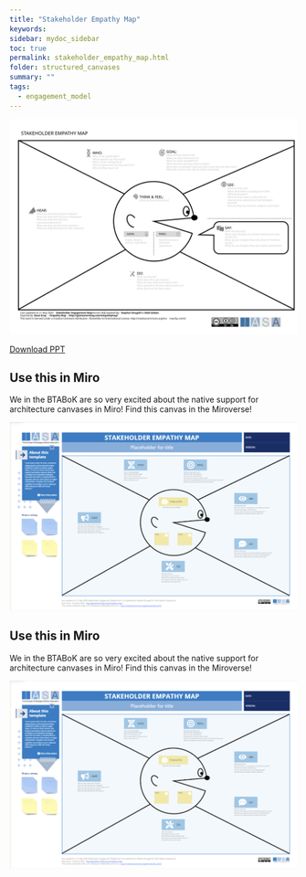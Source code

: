 ```yaml
---
title: "Stakeholder Empathy Map"
keywords: 
sidebar: mydoc_sidebar
toc: true
permalink: stakeholder_empathy_map.html
folder: structured_canvases
summary: ""
tags: 
  - engagement_model
---
```


![image001](media/stakeholder_empathy_map.svg)

[Download PPT](media/ppt/stakeholder_empathy_map.pptx)

## Use this in Miro

We in the BTABoK are so very excited about the native support for architecture canvases in Miro! Find this canvas in the Miroverse!

![image001](media/SEMMiro.png)

## Use this in Miro

We in the BTABoK are so very excited about the native support for architecture canvases in Miro! Find this canvas in the Miroverse!

![image001](media/SEMMiro.png)